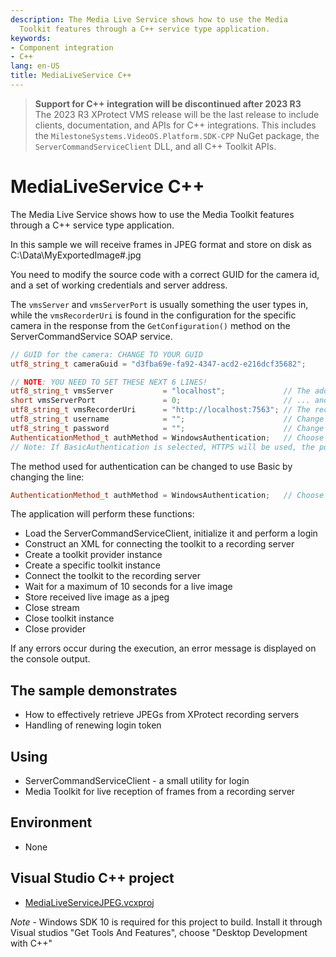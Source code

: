 ```yaml
---
description: The Media Live Service shows how to use the Media
  Toolkit features through a C++ service type application.
keywords:
- Component integration
- C++
lang: en-US
title: MediaLiveService C++
---
```


> **Support for C++ integration will be discontinued after 2023 R3**  
The 2023 R3 XProtect VMS release will be the last release to include clients, documentation, and APIs 
for C++ integrations. This includes the `MilestoneSystems.VideoOS.Platform.SDK-CPP` NuGet package, the 
`ServerCommandServiceClient` DLL, and all C++ Toolkit APIs.

# MediaLiveService C++

The Media Live Service shows how to use the Media Toolkit features
through a C++ service type application.

In this sample we will receive frames in JPEG format and store on disk
as C:\\Data\\MyExportedImage\#.jpg

You need to modify the source code with a correct GUID for the camera
id, and a set of working credentials and server address.

The `vmsServer` and `vmsServerPort` is usually something the user types in,
while the `vmsRecorderUri` is found in the configuration for the specific
camera in the response from the `GetConfiguration()` method on the
ServerCommandService SOAP service.

~~~cpp
// GUID for the camera: CHANGE TO YOUR GUID
utf8_string_t cameraGuid = "d3fba69e-fa92-4347-acd2-e216dcf35682";

// NOTE: YOU NEED TO SET THESE NEXT 6 LINES!
utf8_string_t vmsServer           = "localhost";             // The address you login to
short vmsServerPort               = 0;                       // ... and port - if 0, default will be used (80 for http, or 443 for https)
utf8_string_t vmsRecorderUri      = "http://localhost:7563"; // The recording server where the camera is. Must be http:// or https://, depending on recording server configuration
utf8_string_t username            = "";                      // Change to username (without domain)
utf8_string_t password            = "";                      // Change to password
AuthenticationMethod_t authMethod = WindowsAuthentication;   // Choose between BasicAuthentication or WindowsAuthentication
// Note: If BasicAuthentication is selected, HTTPS will be used, the port should (most likely) be 443 or 0.
~~~

The method used for authentication can be changed to use Basic by changing the line:

~~~cpp
AuthenticationMethod_t authMethod = WindowsAuthentication;   // Choose between BasicAuthentication or WindowsAuthentication
~~~

The application will perform these functions:

- Load the ServerCommandServiceClient, initialize it and perform a login
- Construct an XML for connecting the toolkit to a recording server
- Create a toolkit provider instance
- Create a specific toolkit instance
- Connect the toolkit to the recording server
- Wait for a maximum of 10 seconds for a live image
- Store received live image as a jpeg
- Close stream
- Close toolkit instance
- Close provider

If any errors occur during the execution, an error message is displayed
on the console output.

## The sample demonstrates

- How to effectively retrieve JPEGs from XProtect recording servers
- Handling of renewing login token

## Using

- ServerCommandServiceClient - a small utility for login
- Media Toolkit for live reception of frames from a recording server

## Environment

- None

## Visual Studio C++ project

- [MediaLiveServiceJPEG.vcxproj](javascript:clone('https://github.com/milestonesys/mipsdk-samples-component','src/ComponentSamples.sln');)

 *Note* - Windows SDK 10 is required for this project to build. Install it through Visual studios "Get Tools And Features", choose "Desktop Development with C++" 